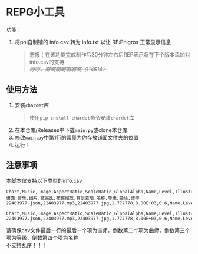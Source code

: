 # REPG小工具
功能：
1. 将phi自制铺的 info.csv 转为 info.txt 以让 RE:Phigros 正常显示信息  
    > 悲报：在该功能完成制作后30分钟左右后REP表示将在下个版本添加对info.csv的支持  
    *<del>哼哼，啊啊啊啊啊啊啊（114514）</del>*

## 使用方法
1. 安装`chardet`库
    > 使用`pip install chardet`命令安装`chardet`库
2. 在本仓库/Releases中下载`main.py`或clone本仓库
3. 修改`main.py`中第1行的常量为你存放铺面文件夹的位置
4. 运行！

## 注意事项
本脚本仅支持以下类型的info.csv
```
Chart,Music,Image,AspectRatio,ScaleRatio,GlobalAlpha,Name,Level,Illustrator,Designer
谱面,音乐,图片,宽高比,按键缩放,背景变暗,名称,等级,曲绘,谱师
22403977.json,22403977.mp3,22403977.jpg,1.777778,8.00E+03,0.6,Name,Level,Illustrator,Designer
```
```
Chart,Music,Image,AspectRatio,ScaleRatio,GlobalAlpha,Name,Level,Illustrator,Designer
22403977.json,22403977.mp3,22403977.jpg,1.777778,8.00E+03,0.6,Name,Level,Illustrator,Designer
```
请确保csv文件最后一行的最后一个项为谱师，倒数第二个项为曲师，倒数第三个项为等级，倒数第四个项为名称  
不支持乱序！！！